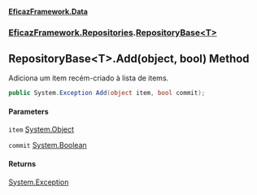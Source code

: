 #### [EficazFramework.Data](EficazFrameworkData.md 'EficazFramework Data')
### [EficazFramework.Repositories](EficazFrameworkData.md#EficazFramework_Repositories 'EficazFramework.Repositories').[RepositoryBase&lt;T&gt;](RepositoryBase_T_.md 'EficazFramework.Repositories.RepositoryBase&lt;T&gt;')
## RepositoryBase&lt;T&gt;.Add(object, bool) Method
Adiciona um item recém-criado à lista de items.  
```csharp
public System.Exception Add(object item, bool commit);
```
#### Parameters
<a name='EficazFramework_Repositories_RepositoryBase_T__Add(object_bool)_item'></a>
`item` [System.Object](https://docs.microsoft.com/en-us/dotnet/api/System.Object 'System.Object')  
  
<a name='EficazFramework_Repositories_RepositoryBase_T__Add(object_bool)_commit'></a>
`commit` [System.Boolean](https://docs.microsoft.com/en-us/dotnet/api/System.Boolean 'System.Boolean')  
  
#### Returns
[System.Exception](https://docs.microsoft.com/en-us/dotnet/api/System.Exception 'System.Exception')  
